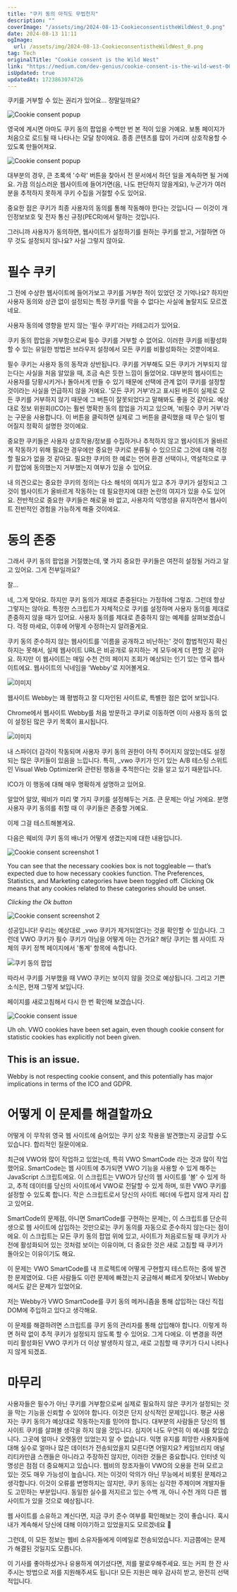```yaml
---
title: "쿠키 동의 아직도 무법천지"
description: ""
coverImage: "/assets/img/2024-08-13-CookieconsentistheWildWest_0.png"
date: 2024-08-13 11:11
ogImage: 
  url: /assets/img/2024-08-13-CookieconsentistheWildWest_0.png
tag: Tech
originalTitle: "Cookie consent is the Wild West"
link: "https://medium.com/dev-genius/cookie-consent-is-the-wild-west-06ff229c9900"
isUpdated: true
updatedAt: 1723863074726
---
```



쿠키를 거부할 수 있는 권리가 있어요... 정말일까요?

![Cookie consent popup](/assets/img/2024-08-13-CookieconsentistheWildWest_0.png)

영국에 계시면 아마도 쿠키 동의 팝업을 수백만 번 본 적이 있을 거예요. 보통 페이지가 처음으로 로드될 때 나타나는 모달 창이에요. 종종 콘텐츠를 많이 가리며 상호작용할 수 있도록 만들어져요.

![Cookie consent popup](/assets/img/2024-08-13-CookieconsentistheWildWest_1.png)

<div class="content-ad"></div>

대부분의 경우, 큰 초록색 '수락' 버튼을 찾아서 전 문서에서 하던 일을 계속하면 될 거예요. 가끔 의심스러운 웹사이트에 들어가면(음, 나도 판단하지 않을게요), 누군가가 여러분을 추적하지 못하게 쿠키 수집을 거절할 수도 있어요.

중요한 점은 쿠키가 최종 사용자의 동의를 통해 작동해야 한다는 것입니다 — 이것이 개인정보보호 및 전자 통신 규정(PECR)에서 말하는 것입니다.

그러니까 사용자가 동의하면, 웹사이트가 설정하기를 원하는 쿠키를 받고, 거절하면 아무 것도 설정되지 않나요? 
사실 그렇지 않아요.

# 필수 쿠키

<div class="content-ad"></div>

그 전에 수상한 웹사이트에 들어가보고 쿠키를 거부한 적이 있었던 것 기억나요? 하지만 사용자 동의와 상관 없이 설정되는 특정 쿠키를 막을 수 없다는 사실에 놀랄지도 모르겠네요.

사용자 동의에 영향을 받지 않는 '필수 쿠키'라는 카테고리가 있어요.

쿠키 동의 팝업을 거부함으로써 필수 쿠키를 거부할 수 없어요. 이러한 쿠키를 비활성화할 수 있는 유일한 방법은 브라우저 설정에서 모든 쿠키를 비활성화하는 것뿐이에요.

필수 쿠키는 사용자 동의 동작과 상반됩니다. 쿠키를 거부해도 모든 쿠키가 거부되지 않는다는 사실을 처음 알았을 때, 조금 속은 듯한 느낌이 들었어요.
대부분의 웹사이트는 사용자를 당황시키거나 돌아서게 만들 수 있기 때문에 선택에 관계 없이 쿠키를 설정할 것이라는 사실을 언급하지 않을 거예요. '모든 쿠키 거부'라고 표시된 버튼이 실제로 모든 쿠키를 거부하지 않기 때문에 그 버튼이 잘못되었다고 말해봐도 좋을 것 같아요.
예상대로 정보 위원회(ICO)는 훨씬 명확한 동의 팝업을 가지고 있으며, '비필수 쿠키 거부'라는 구문을 사용합니다. 이 버튼을 클릭하면 실제로 그 버튼을 클릭했을 때 무슨 일이 벌어질지 정확히 설명한 것이에요.

<div class="content-ad"></div>

중요한 쿠키들은 사용자 상호작용/정보를 수집하거나 추적하지 않고 웹사이트가 올바르게 작동하기 위해 필요한 경우에만 중요한 쿠키로 분류될 수 있으므로 그것에 대해 걱정할 필요가 없을 것 같아요. 필요한 쿠키의 한 예로는 언어 환경 선택이나, 역설적으로 쿠키 팝업에 동의했는지 거부했는지 여부가 있을 수 있어요.

내 의견으로는 중요한 쿠키의 정의는 다소 해석의 여지가 있고 추가 쿠키가 설정되고 그것이 웹사이트가 올바르게 작동하는 데 필요한지에 대한 논란의 여지가 있을 수도 있어요. 전반적으로 중요한 쿠키들은 해로울 바 없고, 사용자의 익명성을 유지하면서 웹사이트 전반적인 경험을 가능하게 해줄 것이에요.

# 동의 존중

그래서 쿠키 동의 팝업을 거절했는데, 몇 가지 중요한 쿠키들은 여전히 설정될 거라고 알고 있어요. 그게 전부일까요?

<div class="content-ad"></div>

잘…

네, 그게 맞아요. 하지만 쿠키 동의가 제대로 존중된다는 가정하에 그렇죠. 그런데 항상 그렇지는 않아요. 특정한 스크립트가 자체적으로 쿠키를 설정하며 사용자 동의를 제대로 존중하지 않을 때가 있어요. 사용자 동의를 제대로 존중하지 않는 예제를 살펴보겠습니다. 걱정 마세요, 이후에 어떻게 수정하는지 알려줄게요.

쿠키 동의 준수하지 않는 웹사이트를 '이름을 공개하고 비난하는' 것이 합법적인지 확신하지는 못해서, 실제 웹사이트 URL은 비공개로 유지하는 게 모두에게 더 편할 것 같아요. 하지만 이 웹사이트는 매일 수천 건의 페이지 조회가 예상되는 인기 있는 영국 웹사이트에요. 웹사이트의 닉네임을 'Webby'로 지어볼게요.

![이미지](/assets/img/2024-08-13-CookieconsentistheWildWest_2.png)

<div class="content-ad"></div>

웹사이트 Webby는 꽤 평범하고 잘 디자인된 사이트로, 특별한 점은 없어 보입니다.

Chrome에서 웹사이트 Webby를 처음 방문하고 쿠키로 이동하면 이미 사용자 동의 없이 설정된 많은 쿠키 목록이 표시됩니다.

![이미지](/assets/img/2024-08-13-CookieconsentistheWildWest_3.png)

내 스파이더 감각이 작동되며 사용자 쿠키 동의 권한이 아직 주어지지 않았는데도 설정되는 많은 쿠키들이 있음을 느낍니다. 특히, _vwo 쿠키가 인기 있는 A/B 테스팅 스위트인 Visual Web Optimizer와 관련된 행동을 추적한다는 것을 알고 있기 때문입니다.

<div class="content-ad"></div>

ICO가 이 행동에 대해 매우 명확하게 설명하고 있어요.

알았어 알앉, 웨비가 미리 몇 가지 쿠키를 설정해두는 거죠. 큰 문제는 아닐 거에요. 분명 사용자 쿠키 동의를 취할 때 이 쿠키들은 존중할 거예요.

이제 그걸 테스트해볼게요.

다음은 웨비의 쿠키 동의 배너가 어떻게 생겼는지에 대한 내용입니다.

<div class="content-ad"></div>


![Cookie consent screenshot 1](/assets/img/2024-08-13-CookieconsentistheWildWest_4.png)

You can see that the necessary cookies box is not toggleable — that’s expected due to how necessary cookies function.
The Preferences, Statistics, and Marketing categories have been toggled off. Clicking Ok means that any cookies related to these categories should be unset.

*Clicking the Ok button*

![Cookie consent screenshot 2](/assets/img/2024-08-13-CookieconsentistheWildWest_5.png)


<div class="content-ad"></div>

성공입니다! 우리는 예상대로 _vwo 쿠키가 제거되었다는 것을 확인할 수 있습니다.
그런데 VWO 쿠키가 필수 쿠키가 아님을 어떻게 아는 건가요? 해당 쿠키는 웹 사이트 자체의 쿠키 정책 페이지에서 '통계' 항목에 속합니다.

![쿠키 동의 팝업](/assets/img/2024-08-13-CookieconsentistheWildWest_6.png)

따라서 쿠키를 거부했을 때 VWO 쿠키는 보이지 않을 것으로 예상됩니다. 그리고 기쁜 소식은, 현재 그렇게 보입니다.

페이지를 새로고침해서 다시 한 번 확인해 보겠습니다.

<div class="content-ad"></div>


![Cookie consent issue](/assets/img/2024-08-13-CookieconsentistheWildWest_7.png)

Uh oh. VWO cookies have been set again, even though cookie consent for statistic cookies has explicitly not been given.

## This is an issue.

Webby is not respecting cookie consent, and this potentially has major implications in terms of the ICO and GDPR.


<div class="content-ad"></div>

# 어떻게 이 문제를 해결할까요

어떻게 이 무작위 영국 웹 사이트에 숨어있는 쿠키 상호 작용을 발견했는지 궁금할 수도 있습니다. 합리적인 질문이에요.

최근에 VWO와 많이 작업하고 있었는데, 특히 VWO SmartCode 라는 것과 많이 작업했어요.
SmartCode는 웹 사이트에 추가되면 VWO 기능을 사용할 수 있게 해주는 JavaScript 스크립트에요. 
이 스크립트는 VWO가 당신의 웹 사이트를 '볼' 수 있게 하고, 추적 데이터를 당신의 사이트에서 VWO로 전달할 수 있게 하며, 또한 VWO 쿠키를 설정할 수 있도록 합니다. 작은 스크립트로서 당신의 사이트 헤더에 두렵지 않게 자리 잡고 있어요.

SmartCode의 문제점, 아니면 SmartCode를 구현하는 문제는, 이 스크립트를 단순히 생으로 웹 사이트에 삽입하는 것만으로는 쿠키 동의를 자동으로 준수하지 않는다는 점이에요.
이 스크립트는 모든 쿠키 동의 팝업 위에 있고, 사이트가 처음로드될 때 쿠키가 사전에 활성화되어 있는 것처럼 보이는 이유이며, 더 중요한 것은 새로 고침할 때 쿠키가 돌아오는 이유이기도 해요.

<div class="content-ad"></div>

이 문제는 VWO SmartCode를 내 프로젝트에 어떻게 구현할지 테스트하는 중에 발견한 문제였어요. 다른 사람들도 이런 문제에 빠졌는지 궁금해서 빠르게 찾아보니 Webby에서도 같은 문제가 있었어요.

저는 Webby가 VWO SmartCode를 쿠키 동의 메커니즘을 통해 삽입하는 대신 직접 DOM에 주입하고 있다고 생각해요.

이 문제를 해결하려면 스크립트를 쿠키 동의 관리자를 통해 삽입해야 합니다. 이렇게 하면 허락 없이 추적 쿠키가 설정되지 않도록 할 수 있어요. 그게 다에요. 이 변경을 하면 미리 활성화된 VWO 쿠키가 더 이상 발생하지 않고, 새로 고침할 때 쿠키가 다시 나타나지 않게 되겠죠.

# 마무리

<div class="content-ad"></div>

사용자들은 필수가 아닌 쿠키를 거부함으로써 실제로 필요하지 않은 쿠키가 설정되는 것을 막는 기능을 신뢰할 수 있어야 합니다. 이것은 단지 상식적인 문제입니다. 평균 사용자는 쿠키 동의가 예상대로 작동하는지를 믿어야 합니다. 대부분의 사람들은 당신의 웹 사이트 쿠키를 살펴볼 생각을 하지 않을 것입니다. 심지어 나도 우연히 이 예시를 찾았습니다. 그곳에 얼마나 오랫동안 있었는지 알 수 없습니다. 익명 유지를 희망한 사용자들에 대해 실수로 얼마나 많은 데이터가 전송되었을지 모른다면 어떨지요? 케임브리지 애널리티카만큼 스캔들은 아니라고 주장하진 않지만, 이러한 것들은 중요합니다. 인터넷 익명성은 점점 더 중요해지고 있습니다. 웹비의 창조자들이 VWO의 오용을 전혀 모르고 있는 것도 매우 가능성이 높습니다. 저는 이것이 악의가 아닌 무능에서 비롯된 문제라고 생각합니다. 이것이 오류를 변명하지는 않지만, 쿠키 동의는 심각한 주제이며 개발자들도 고민하는 부분입니다. 동일한 실수를 저지르고 있는 수백 개, 아니 수천 개의 다른 웹 사이트가 있을 것으로 예상됩니다.

웹 사이트를 소유하고 계신다면, 지금 쿠키 준수 여부를 확인해보는 것이 좋습니다. 혹시 내가 계속해서 당신에 대해 이야기하고 있었을지도 모르겠네요 👀

그런데, 이 모든 정보는 웹비 소유자들에게 이메일로 전송되었습니다. 지금쯤에는 문제가 해결된 것일지도 모릅니다.

이 기사를 좋아하셨거나 유용하게 여기셨다면, 저를 팔로우해주세요. 또는 커피 한 잔 사주시는 방법으로 저를 지원해주셔도 됩니다! 모든 지원은 매우 감사히 받고, 완전히 선택적입니다.